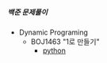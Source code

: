 ##### 백준 문제풀이

* Dynamic Programing
    - BOJ1463 "1로 만들기"
        - [python](./python/DynamicPrograming/BOJ1463.py)

